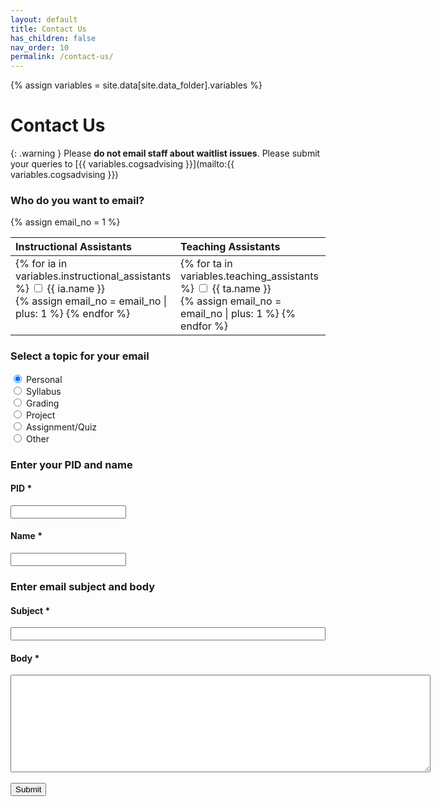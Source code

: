 ```yaml
---
layout: default
title: Contact Us
has_children: false
nav_order: 10
permalink: /contact-us/
---
```


{% assign variables = site.data[site.data_folder].variables %}

# Contact Us

{: .warning }
Please **do not email staff about waitlist issues**. Please submit your queries to [{{ variables.cogsadvising }}](mailto:{{ variables.cogsadvising }})

<div>
<h3> Who do you want to email? </h3>
{% assign email_no = 1 %}
<table style="table-layout: fixed; text-align: left; width: 100%; vertical-align: top; border-collapse: collapse;">
<colspan>
<col style="width: 33%;">
<col style="width: 34%;">
<col style="width: 33%;">
</colspan>
<thead>
<tr class="header">
<th> Instructional Assistants </th>
<th> Teaching Assistants </th>
<th> Instructor </th>
</tr>
</thead>
<tbody>
<tr>
<td style="vertical-align: top"> {% for ia in variables.instructional_assistants %} <input type="checkbox" id="email{{ email_no }}" name="email{{ email_no }}" value="{{ ia.email }}"> <label for="email{{ email_no }}"> {{ ia.name }} </label> <br/> {% assign email_no = email_no | plus: 1 %} {% endfor %} </td>
<td style="vertical-align: top"> {% for ta in variables.teaching_assistants %} <input type="checkbox" id="email{{ email_no }}" name="email{{ email_no }}" value="{{ ta.email }}"> <label for="email{{ email_no }}"> {{ ta.name }} </label> <br/> {% assign email_no = email_no | plus: 1 %}  {% endfor %}</td>
<td style="vertical-align: top"> <input type="checkbox" id="email{{ email_no }}" name="email{{ email_no }}" value="{{ variables.instructor.email }}"> <label for="email{{ email_no }}"> {{ variables.instructor.name }} </label> </td>
</tr>
</tbody>
</table>
<h3> Select a topic for your email </h3>
<input type="radio" id="personal" name="topic" value="Personal" checked>
<label for="personal">Personal</label> <br/>
<input type="radio" id="syllabus" name="topic" value="Syllabus">
<label for="syllabus">Syllabus</label> <br/>
<input type="radio" id="grading" name="topic" value="Grading">
<label for="grading">Grading</label> <br/>
<input type="radio" id="project" name="topic" value="Project">
<label for="project">Project</label> <br/>
<input type="radio" id="assgquiz" name="topic" value="Assg/Quiz">
<label for="assgquiz">Assignment/Quiz</label> <br/>
<input type="radio" id="other" name="topic" value="Other">
<label for="other">Other</label> 
<h3> Enter your PID and name </h3>
<label for="pid"><h4>PID *</h4></label>
<input type="text" name="pid" value="" required>
<label for="name"><h4>Name *</h4></label>
<input type="text" name="name" value="" required>
<h3> Enter email subject and body </h3>
<label for="subject"><h4>Subject *</h4></label>
<input style="width:100%;" type="text" id="subject" value="" required>
<label for="body"><h4>Body *</h4></label>
<textarea name="body" rows="10" cols="81" value="" required></textarea> <br/> <br/>
<input type="button" value="Submit" onclick="mail(this.parentNode)">
</div>

<script language="javascript">
function mail(form) {
    var inputs = form.getElementsByTagName("input");
    var emails = [];
    var pid = inputs["pid"].value;
    var name = inputs["name"].value;
    var subject = "[COGS9]" + "[";
    for (var i = 0; i < inputs.length; i++) {
        if (inputs[i].type == "checkbox" && inputs[i].checked) {
            emails.push(inputs[i].value);
        }
        if (inputs[i].type == "radio" && inputs[i].checked) {
            subject += inputs[i].value + "] ";
        }
    }
    subject += inputs["subject"].value;
    var body = "PID: " + pid + "\nName: " + name + "\n\n" + form.getElementsByTagName("textarea")[0].value;
    var url = "mailto:" + emails.join(",") + "?subject=" + subject + "&body=" + body;
    window.location.href = encodeURI(url);
}
</script>
